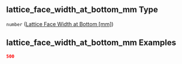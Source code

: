 ## lattice\_face\_width\_at\_bottom\_mm Type

`number` ([Lattice Face Width at Bottom \[mm\]](iea43_wra_data_model-properties-measurement-location-measurement-location-properties-mast-properties-properties-mast-section-geometry-mast-section-geometry-properties-lattice-face-width-at-bottom-mm.md))

## lattice\_face\_width\_at\_bottom\_mm Examples

```json
500
```

